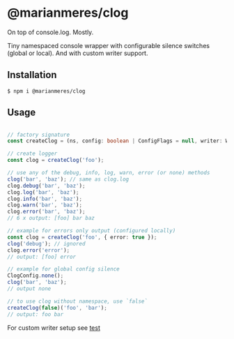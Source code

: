 # @marianmeres/clog
On top of console.log. Mostly.

Tiny namespaced console wrapper with configurable silence switches (global or local).
And with custom writer support.

## Installation
```shell
$ npm i @marianmeres/clog
```

## Usage
```typescript

// factory signature
const createClog = (ns, config: boolean | ConfigFlags = null, writer: Writer = null): Writer

// create logger
const clog = createClog('foo');

// use any of the debug, info, log, warn, error (or none) methods
clog('bar', 'baz'); // same as clog.log
clog.debug('bar', 'baz');
clog.log('bar', 'baz');
clog.info('bar', 'baz');
clog.warn('bar', 'baz');
clog.error('bar', 'baz');
// 6 x output: [foo] bar baz

// example for errors only output (configured locally)
const clog = createClog('foo', { error: true });
clog('debug'); // ignored
clog.error('error');
// output: [foo] error

// example for global config silence
ClogConfig.none();
clog('bar', 'baz');
// output none

// to use clog without namespace, use `false`
createClog(false)('foo', 'bar');
// output: foo bar
```

For custom writer setup see [test](tests/clog.test.js)
